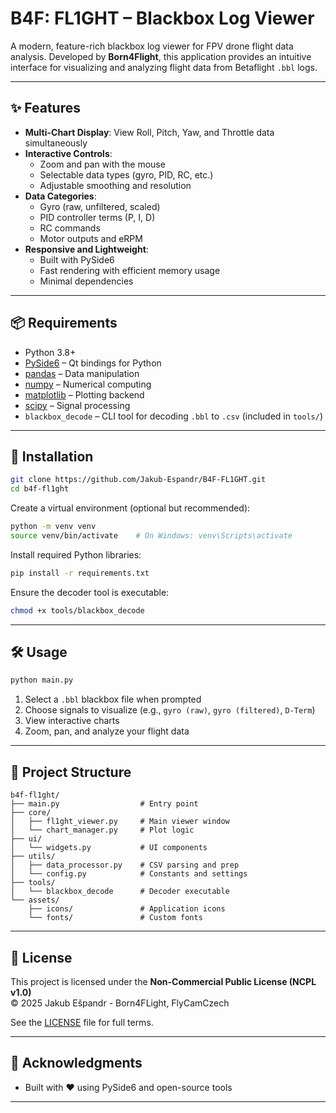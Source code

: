 # B4F: FL1GHT – Blackbox Log Viewer

A modern, feature-rich blackbox log viewer for FPV drone flight data analysis. Developed by **Born4Flight**, this application provides an intuitive interface for visualizing and analyzing flight data from Betaflight `.bbl` logs.

---

## ✨ Features

- **Multi-Chart Display**: View Roll, Pitch, Yaw, and Throttle data simultaneously  
- **Interactive Controls**:  
  - Zoom and pan with the mouse  
  - Selectable data types (gyro, PID, RC, etc.)  
  - Adjustable smoothing and resolution  
- **Data Categories**:  
  - Gyro (raw, unfiltered, scaled)  
  - PID controller terms (P, I, D)  
  - RC commands  
  - Motor outputs and eRPM  
- **Responsive and Lightweight**:  
  - Built with PySide6  
  - Fast rendering with efficient memory usage  
  - Minimal dependencies

---

## 📦 Requirements

- Python 3.8+  
- [PySide6](https://doc.qt.io/qtforpython/) – Qt bindings for Python  
- [pandas](https://pandas.pydata.org/) – Data manipulation  
- [numpy](https://numpy.org/) – Numerical computing  
- [matplotlib](https://matplotlib.org/) – Plotting backend  
- [scipy](https://scipy.org/) – Signal processing  
- `blackbox_decode` – CLI tool for decoding `.bbl` to `.csv` (included in `tools/`)

---

## 🚀 Installation

```bash
git clone https://github.com/Jakub-Espandr/B4F-FL1GHT.git
cd b4f-fl1ght
```

Create a virtual environment (optional but recommended):

```bash
python -m venv venv
source venv/bin/activate    # On Windows: venv\Scripts\activate
```

Install required Python libraries:

```bash
pip install -r requirements.txt
```

Ensure the decoder tool is executable:

```bash
chmod +x tools/blackbox_decode
```

---

## 🛠️ Usage

```bash
python main.py
```

1. Select a `.bbl` blackbox file when prompted  
2. Choose signals to visualize (e.g., `gyro (raw)`, `gyro (filtered)`, `D-Term`)  
3. View interactive charts  
4. Zoom, pan, and analyze your flight data

---

## 📁 Project Structure

```
b4f-fl1ght/
├── main.py                  # Entry point
├── core/
│   ├── fl1ght_viewer.py     # Main viewer window
│   └── chart_manager.py     # Plot logic
├── ui/
│   └── widgets.py           # UI components
├── utils/
│   ├── data_processor.py    # CSV parsing and prep
│   └── config.py            # Constants and settings
├── tools/
│   └── blackbox_decode      # Decoder executable
└── assets/
    ├── icons/               # Application icons
    └── fonts/               # Custom fonts
```

---

## 🔐 License

This project is licensed under the **Non-Commercial Public License (NCPL v1.0)**  
© 2025 Jakub Ešpandr - Born4FLight, FlyCamCzech

See the [LICENSE](https://github.com/Jakub-Espandr/B4F-FL1GHT/raw/main/LICENSE) file for full terms.

---

## 🙏 Acknowledgments

- Built with ❤️ using PySide6 and open-source tools  

---
